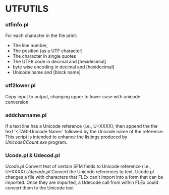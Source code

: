 # UTFUTILS

### utfinfo.pl
For each character in the file print:
* The line number,
* The position (as a UTF character)
* The character in single quotes
 * The UTF8  code in decimal and [hexidecimal]
 * byte wise encoding in decimal and [hexidecimal]
 * Unicode name and [block name]

 ### utf2lower.pl
 Copy input to output, changing upper to lower case with unicode conversion.


### addcharname.pl
If a text line has a Unicode reference (i.e., U+XXXX), then append the the text '\<TAB\>Unicode Name:' followed by the Unicode name of the reference.
This script is intended to enhance the listings produced by  *UnicodeCCount.exe* program.

### Ucode.pl & Udecod.pl
*Ucode.pl*  Convert text of certain SFM fields to Unicode reference (i.e., U+XXXX)
*Udecode.pl* Convert the Unicode references to text.
Ucode.pl changes a file with characters that FLEx can't import into a form that can be imported.
Once they are imported, a Udecode call from within FLEx could convert them to the Unicode text